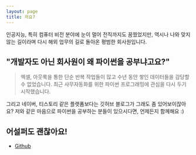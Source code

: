 ```yaml
---
layout: page
title: 저요?
---
```


<p class="message">
인공지능, 특히 컴퓨터 비전 분야에 눈이 멀어 전직까지도 꿈꿨었지만, 역시나 나와 맞지 않는 길이라며 다시 해외 업무의 길로 돌아온 평범한 회사원입니다.
</p>

## "개발자도 아닌 회사원이 왜 파이썬을 공부냐고요?"

>엑셀, 아웃룩을 통한 단순 반복 작업들이 많고 수년 동안 쌓인 데이터들을 감당할 수 없었습니다.
> 최근 사무자동화를 위한 파이썬 프로그래밍에 관심을 다시 두기 시작했습니다.

그리고 네이버, 티스토리 같은 플랫폼보다는 깃허브 블로그가 그래도 좀 있어보이잖아요? 저와 같은 마음으로 파이썬을 공부하는 분들이 있으시다면, 언제든지 함께해요 :)
<p></p>

## 어설퍼도 괜찮아요!

- [Github](https://github.com/z0-with-python)


